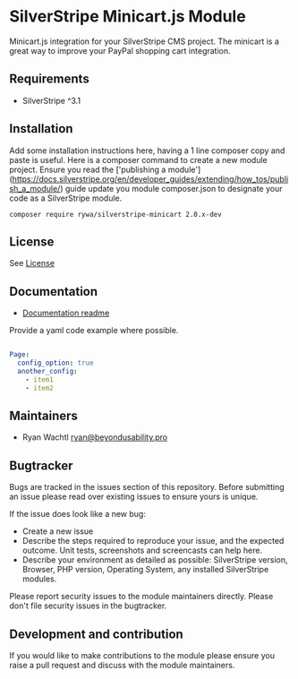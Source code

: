 # SilverStripe Minicart.js Module

Minicart.js integration for your SilverStripe CMS project. The minicart is a great way to improve your PayPal shopping cart integration.

## Requirements
 * SilverStripe ^3.1

## Installation
Add some installation instructions here, having a 1 line composer copy and paste is useful.
Here is a composer command to create a new module project. Ensure you read the ['publishing a module']
(https://docs.silverstripe.org/en/developer_guides/extending/how_tos/publish_a_module/) guide update you module
composer.json to designate your code as a SilverStripe module.

```
composer require rywa/silverstripe-minicart 2.0.x-dev
```

## License
See [License](license.md)

## Documentation
 * [Documentation readme](docs/en/readme.md)

Provide a yaml code example where possible.

```yaml

Page:
  config_option: true
  another_config:
    - item1
    - item2

```

## Maintainers
 * Ryan Wachtl <ryan@beyondusability.pro>

## Bugtracker
Bugs are tracked in the issues section of this repository. Before submitting an issue please read over
existing issues to ensure yours is unique.

If the issue does look like a new bug:

 - Create a new issue
 - Describe the steps required to reproduce your issue, and the expected outcome. Unit tests, screenshots
 and screencasts can help here.
 - Describe your environment as detailed as possible: SilverStripe version, Browser, PHP version,
 Operating System, any installed SilverStripe modules.

Please report security issues to the module maintainers directly. Please don't file security issues in the bugtracker.

## Development and contribution
If you would like to make contributions to the module please ensure you raise a pull request and discuss with the module maintainers.
